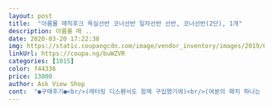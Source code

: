 ```yaml
---
layout: post 
title:  "아름몰 매직후크 욕실선반 코너선반 일자선반 선반, 코너선반(2단), 1개" 
description: 아름몰 매 ..
date: 2020-03-20 17:22:38 
img: https://static.coupangcdn.com/image/vendor_inventory/images/2019/02/01/15/6/d9323c95-3f06-4557-a1d2-1475dfee79c9.jpg 
linkUrl: https://coupa.ng/buWZVR 
categories: [1015] 
color: f44336 
price: 13800 
author: Ask View Shop 
cont:  "●구매후기●<br/>(래터링 디스펜서도 함께 구입했기에)<br/>(여분의 패치 하나는 서비스로 주면 좋겠을 정도)<br/>(위치 등)<br/> -<br/> -<br/> -함께 보내주신 펜 이용!!<br/>그래서 선반을 사려고 여기저기 찾아보다가<br/>그랬더니 훨 느낌좋아요<br/>다만조립하고 아쉬운점은 물건올리는판 끝이 마감처리가 안되서  스쳤을때 손이나 살을 베기게 마무리가 잘안되어서 사포로  남편이 물질러서 마감처리했습니다.<br/><br/>단, 설치하시기 전에<br/>모서리에 각맞춰서 4개을  붙이는거라 생각보다 어려웠습니다.<br/><br/>미리 구상을 잘 해야해요<br/>바닥에 두고 쓰더뉴샴푸통... <br/>물때끼고 곰팡이까지... <br/><br/>분위기 완전 살아났습니다!!<br/>사진잘 안올리데 이번구입한것들은 뿌듯해서 올려볼까합니다~^^<br/>생각보다 짱짱하긴합니다.<br/><br/>샤워기가 연수기로 되어있다가 낡아서 떼어내고<br/>선반 조립은 신랑이 쉽게했구요.<br/><br/>선반없이 지낸지 오래... <br/><br/>세면 용품들을 바닥에두고 쓰는것들이 많았는데 정리되어서 너무좋습니다.<br/><br/>쉽게생각하고 제가 설치했는데<br/>스티커처럼 붙이는거라  욕실용 예전에  한번 붙여봐서<br/>얇은데<br/>역시~~~선반 설치하고~ 디스펜서를 놓으니<br/>와~~~대만족입니다!!<br/>우선~~강추합니다<br/>잘못 붙였다고 다시 떼어내면 부착력이... <br/>안좋아요<br/>저 후기 잘안쓰는데여 이게 설치해놓으면 접착력도 좋고 깔끔하니 보긴좋아요 근데 선반 끝 마감처리가 너무 날카로워서 저도 손한번 베이고 후기남기는겁니다ㅜㅜ사려는분들 차라리 다른 제품사서 쓰시는게 나을거같아여 너무 위험해서 테이프로 감싸놓는거아니면 전 갠적으로 비추에요 너무 날카롭네요<br/>저는 다행히... <br/>하나가 그랬지만 나머지가 튼튼해서 고정은 되었어요<br/>저는 코너형과 일자형.<br/> 고민하다가~~<br/>제가 딱 원한 것을 발견!!<br/>제품 마감처리와 물건 배송시 접착테입 여분으로 1개쯤 더보내주심 별5개줄수있을듯 ~^~*<br/>호텔느낌 내보려고 일자형으로 구입했어요<br/>" 
---
```

